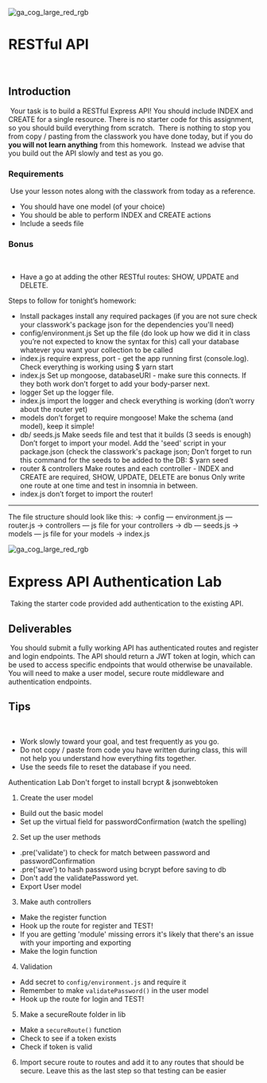 ![ga_cog_large_red_rgb](https://cloud.githubusercontent.com/assets/40461/8183776/469f976e-1432-11e5-8199-6ac91363302b.png)
​
# RESTful API
​
## Introduction
​
Your task is to build a RESTful Express API! You should include INDEX and CREATE for a single resource. There is no starter code for this assignment, so you should build everything from scratch.
​
There is nothing to stop you from copy / pasting from the classwork you have done today, but if you do **you will not learn anything** from this homework.
​
Instead we advise that you build out the API slowly and test as you go.
​
### Requirements
​
Use your lesson notes along with the classwork from today as a reference.
​
* You should have one model (of your choice)
* You should be able to perform INDEX and CREATE actions
* Include a seeds file
​
### Bonus
​
* Have a go at adding the other RESTful routes: SHOW, UPDATE and DELETE.


Steps to follow for tonight’s homework:
- Install packages
install any required packages (if you are not sure check your classwork's package json for the dependencies you'll need)
- config/environment.js
Set up the file (do look up how we did it in class you’re not expected to know the syntax for this)
call your database whatever you want your collection to be called
- index.js
require express, port - get the app running first (console.log). Check everything is working using $ yarn start
- index.js
Set up mongoose, databaseURI - make sure this connects. If they both work don’t forget to add your body-parser next. 
- logger
Set up the logger file. 
- index.js 
import the logger and check everything is working (don’t worry about the router yet)
- models
don’t forget to require mongoose!
Make the schema (and model), keep it simple!
- db/ seeds.js
Make seeds file and test that it builds (3 seeds is enough)
Don’t forget to import your model. 
Add the 'seed' script in your package.json (check the classwork's package json;
Don’t forget to run this command for the seeds to be added to the DB:
$ yarn seed 
- router & controllers 
Make routes and each controller - INDEX and CREATE are required, 
SHOW, UPDATE, DELETE are bonus
Only write one route at one time and test in insomnia in between. 
- index.js
don’t forget to import the router! 
---
The file structure should look like this:
-> config
   — environment.js
   — router.js
-> controllers
   — js file for your controllers
-> db
   — seeds.js
-> models
   — js file for your models
-> index.js


![ga_cog_large_red_rgb](https://cloud.githubusercontent.com/assets/40461/8183776/469f976e-1432-11e5-8199-6ac91363302b.png)
​
# Express API Authentication Lab
​
Taking the starter code provided add authentication to the existing API.
​
## Deliverables
​
You should submit a fully working API has authenticated routes and register and login endpoints. The API should return a JWT token at login, which can be used to access specific endpoints that would otherwise be unavailable.
​
You will need to make a user model, secure route middleware and authentication endpoints.
​
## Tips
​
* Work slowly toward your goal, and test frequently as you go.
* Do not copy / paste from code you have written during class, this will not help you understand how everything fits together.
* Use the seeds file to reset the database if you need.


Authentication Lab
Don't forget to install bcrypt & jsonwebtoken
1. Create the user model
- Build out the basic model
- Set up the virtual field for passwordConfirmation (watch the spelling)
2. Set up the user methods
- .pre('validate') to check for match between password and passwordConfirmation
- .pre('save') to hash password using bcrypt before saving to db
- Don't add the validatePassword yet.
- Export User model
3. Make auth controllers
- Make the register function
- Hook up the route for register and TEST!
- If you are getting 'module' missing errors it's likely that there's an issue with your importing and exporting
- Make the login function
4. Validation
- Add secret to `config/environment.js` and require it
- Remember to make `validatePassword()` in the user model
- Hook up the route for login and TEST!
5. Make a secureRoute folder in lib
- Make a `secureRoute()` function
- Check to see if a token exists
- Check if token is valid
6. Import secure route to routes and add it to any routes that should be secure. Leave this as the last step so that testing can be easier